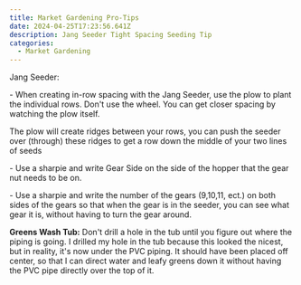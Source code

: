 ```yaml
---
title: Market Gardening Pro-Tips
date: 2024-04-25T17:23:56.641Z
description: Jang Seeder Tight Spacing Seeding Tip
categories:
  - Market Gardening
---
```

Jang Seeder:

\- W﻿hen creating in-row spacing with the Jang Seeder, use the plow to plant the individual rows. Don't use the wheel. You can get closer spacing by watching the plow itself. 

T﻿he plow will create ridges between your rows, you can push the seeder over (through) these ridges to get a row down the middle of your two lines of seeds

\-﻿ Use a sharpie and write Gear Side on the side of the hopper that the gear nut needs to be on.

\-﻿ Use a sharpie and write the number of the gears (9,10,11, ect.) on both sides of the gears so that when the gear is in the seeder, you can see what gear it is, without having to turn the gear around.

**G﻿reens Wash Tub:** Don't drill a hole in the tub until you figure out where the piping is going. I drilled my hole in the tub because this looked the nicest, but in reality, it's now under the PVC piping. It should have been placed off center, so that I can direct water and leafy greens down it without having the PVC pipe directly over the top of it.